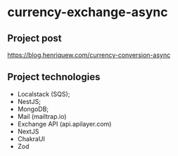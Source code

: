 # currency-exchange-async

## Project post
https://blog.henriquew.com/currency-conversion-async

## Project technologies
- Localstack (SQS);
- NestJS;
- MongoDB;
- Mail (mailtrap.io)
- Exchange API (api.apilayer.com)
- NextJS
- ChakraUI
- Zod